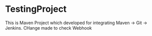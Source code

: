 # TestingProject

This is Maven Project which developed for integrating Maven -> Git -> Jenkins.
CHange made to check Webhook
